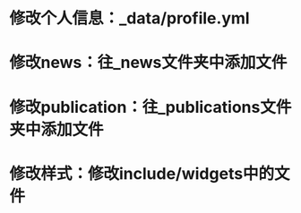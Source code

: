 # 修改个人信息：_data/profile.yml
# 修改news：往_news文件夹中添加文件
# 修改publication：往_publications文件夹中添加文件
# 修改样式：修改include/widgets中的文件
